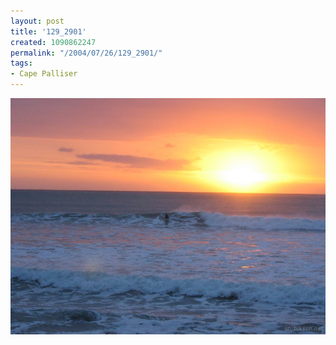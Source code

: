 ```yaml
---
layout: post
title: '129_2901'
created: 1090862247
permalink: "/2004/07/26/129_2901/"
tags:
- Cape Palliser
---
```


<img src="/image/images/129_2901-977.jpg"/>

